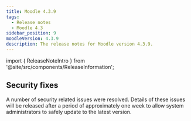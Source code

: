 ```yaml
---
title: Moodle 4.3.9
tags:
  - Release notes
  - Moodle 4.3
sidebar_position: 9
moodleVersion: 4.3.9
description: The release notes for Moodle version 4.3.9.
---
```


import { ReleaseNoteIntro } from '@site/src/components/ReleaseInformation';

<ReleaseNoteIntro releaseName={frontMatter.moodleVersion} />

## Security fixes

A number of security related issues were resolved. Details of these issues will be released after a period of approximately one week to allow system administrators to safely update to the latest version.

